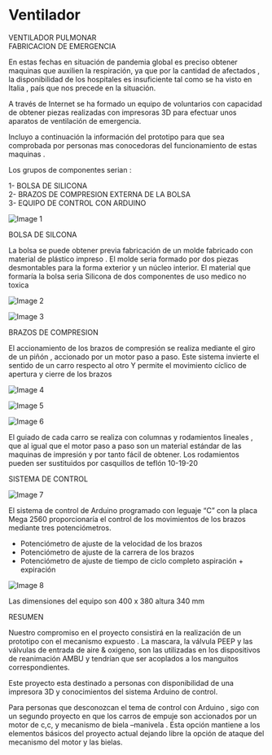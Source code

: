# Ventilador
VENTILADOR  PULMONAR    
FABRICACION DE EMERGENCIA

En estas fechas en situación de pandemia global es preciso obtener maquinas que auxilien la respiración,  ya que por la cantidad de afectados , la disponibilidad de los hospitales es insuficiente tal como se ha visto en Italia , país que nos precede en la situación.

A través de Internet se ha formado un equipo de voluntarios con capacidad de obtener piezas realizadas con impresoras 3D
para efectuar unos aparatos de ventilación de emergencia.

Incluyo a continuación la información del prototipo para que sea comprobada por personas mas conocedoras del funcionamiento de estas maquinas .

Los grupos de componentes serian :

1-  BOLSA DE SILICONA   
2-  BRAZOS DE COMPRESION EXTERNA DE LA BOLSA    
3-  EQUIPO DE CONTROL CON ARDUINO

![Image 1](/PICS/respirador1.png)

BOLSA DE SILCONA

La bolsa se puede obtener previa fabricación de un molde fabricado con material de plástico impreso  .
El molde seria formado por dos piezas desmontables  para
la forma exterior y un núcleo interior.
El material que formaría la bolsa seria Silicona de dos componentes de uso medico no toxica

![Image 2](/PICS/respirador2.png)

![Image 3](/PICS/Bolsa.png)

BRAZOS DE COMPRESION    

El accionamiento de los brazos de compresión se realiza mediante 
el giro de un piñón , accionado por un motor paso a paso.
Este sistema invierte el sentido de un carro respecto al otro
Y permite el movimiento cíclico de apertura y cierre de los brazos

![Image 4](/PICS/Movimiento1.png)  

![Image 5](/PICS/Movimiento2.png?raw=true)  

![Image 6](/PICS/Movimiento3.png)

El guiado de cada carro se realiza con columnas y rodamientos lineales , que al igual que el motor paso a paso son un material estándar de las maquinas de impresión y por tanto fácil de obtener. Los rodamientos pueden ser sustituidos
por casquillos de teflón 10-19-20  

SISTEMA DE CONTROL

![Image 7](/PICS/Control.png)

El sistema de control de Arduino  programado con leguaje “C” con la placa Mega 2560 proporcionaría el control de los movimientos de los brazos mediante tres potenciómetros.

- Potenciómetro de ajuste de la velocidad de los brazos   
- Potenciómetro de ajuste de la carrera de los brazos 
- Potenciómetro de ajuste de tiempo de ciclo completo aspiración + expiración 

![Image 8](/PICS/dimensiones.png)

 Las dimensiones del equipo son  400 x 380  altura  340 mm

RESUMEN 

Nuestro compromiso en el proyecto consistirá en la realización de un prototipo con el mecanismo expuesto . La mascara,  la válvula PEEP   y las válvulas  de entrada de aire & oxigeno, son  las utilizadas en los dispositivos de reanimación AMBU y tendrían que ser acoplados a los manguitos correspondientes.

Este proyecto esta destinado a personas con disponibilidad de una impresora 3D y conocimientos del sistema Arduino de control.

Para personas que desconozcan el tema de control con Arduino , sigo con un segundo proyecto en que los carros de empuje son accionados por un motor de c,c, y mecanismo de biela –manivela . Esta opción mantiene a los elementos básicos del proyecto actual  dejando libre la opción de ataque del mecanismo del motor y las bielas.

